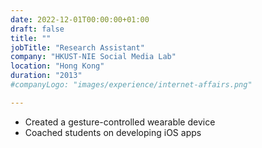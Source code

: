 ```yaml
---
date: 2022-12-01T00:00:00+01:00
draft: false
title: ""
jobTitle: "Research Assistant"
company: "HKUST-NIE Social Media Lab"
location: "Hong Kong"
duration: "2013"
#companyLogo: "images/experience/internet-affairs.png"

---
```


- Created a gesture-controlled wearable device
- Coached students on developing iOS apps
